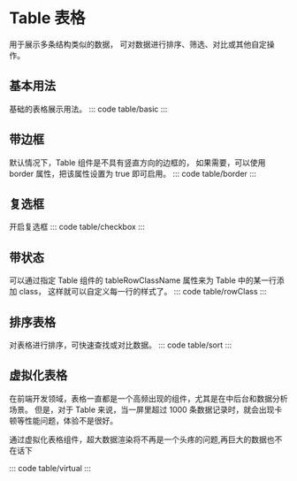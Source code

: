 <script setup>
import basic from 'exam/table/basic.vue'
import checkbox from 'exam/table/checkbox.vue'
import sort from 'exam/table/sort.vue'
import rowClass from 'exam/table/rowclass.vue'
import border from 'exam/table/border.vue'
import virtual from 'exam/table/virtual.vue'
</script>

# Table 表格

用于展示多条结构类似的数据， 可对数据进行排序、筛选、对比或其他自定操作。

## 基本用法

基础的表格展示用法。
::: code table/basic
<basic></basic>
:::

## 带边框

默认情况下，Table 组件是不具有竖直方向的边框的， 如果需要，可以使用 border 属性，把该属性设置为 true 即可启用。
::: code table/border
<border></border>
:::

## 复选框

开启复选框
::: code table/checkbox
<checkbox></checkbox>
:::

## 带状态

可以通过指定 Table 组件的 tableRowClassName 属性来为 Table 中的某一行添加 class， 这样就可以自定义每一行的样式了。
::: code table/rowClass
<rowClass></rowClass>
:::

## 排序表格

对表格进行排序，可快速查找或对比数据。
::: code table/sort
<sort></sort>
:::

## 虚拟化表格

在前端开发领域，表格一直都是一个高频出现的组件，尤其是在中后台和数据分析场景。 但是，对于 Table 来说，当一屏里超过 1000 条数据记录时，就会出现卡顿等性能问题，体验不是很好。

通过虚拟化表格组件，超大数据渲染将不再是一个头疼的问题,再巨大的数据也不在话下

::: code table/virtual
<virtual></virtual>
:::

<style>
.h-table {
  width: 652px!important;
  height: 300px!important;
  font-size: 16px!important;
  border-spacing: 0!important;
  border-collapse: collapse!important;
}

.h-table ::-webkit-scrollbar {
  width: 6px!important;
}
.h-table ::-webkit-scrollbar-thumb {
  background-color: #dddee0!important;
  border-radius: 10px!important;
}
.h-table table {
  width: 100%!important;
}
.h-table .h-table--thead {
  width: 100%!important;
}
.h-table .h-table--body {
  position: relative!important;
  width: 100%!important;
  height: inherit!important;
  overflow-y: auto!important;
}
.h-table .h-table--body .h-infinite-list-phantom {
  position: absolute!important;
  top: 0!important;
  right: 0!important;
  left: 0!important;
  z-index: -1 !important;
}
.h-table td,
.h-table th {
  width: 100px!important;
  padding: 6px!important;
  color: #606266!important;
  text-align: center!important;
  border-bottom: 1px solid #ebeef5!important;
}
.h-table thead {
  position: sticky!important;
  top: 0!important;
  z-index: 1!important;
}
.h-table tr {
  height: 50px!important;
}
.h-table tr:hover {
  background-color: #f5f7fa!important;
}
.h-table .parent {
  position: relative!important;
  top: -8px !important;
  left: 3px!important;
  display: inline-flex !important;
  margin: -10px 0 !important;
}
.h-table .child {
  display: flex!important;
  flex-direction: column!important;
  justify-content: space-around !important;
}
.h-table .up {
  display: inline-block !important;
  width: 0!important;
  height: 0!important;
  margin-bottom: 4px!important;
  cursor: pointer!important;
  border: 6px solid transparent!important;
  border-bottom: 6px solid #409eff!important;
}
.h-table .down {
  display: inline-block !important;
  width: 0!important;
  height: 0!important;
  cursor: pointer!important;
  border: 6px solid transparent!important;
  border-top: 6px solid #a8abb2!important;
}
.h-table--border {
  border-right: 1px solid #ebeef5!important;
  border-left: 1px solid #ebeef5!important;
}
.h-table--zebra {
  background-color: #fdf6ec!important;
} 

.vp-doc table {
  display: table !important;
  margin: 0 !important;
  border-collapse: collapse;
}

.vp-doc th, .vp-doc td {
  border: none !important;
  padding: 8 !important;
}
.vp-doc th {
    /* text-align: left; */
    /* font-size: 14px; */
    /* font-weight: 600; */
    /* color: var(--vp-c-text-2); */
    /* background-color: var(--vp-c-bg-soft); */
}
.vp-doc th {
  text-align: left;
  font-size: 16px !important;
  font-weight: 900 !important;
  background-color: #FFFFFF !important;
}

.vp-doc tr:nth-child(2n) {
  background-color: transparent !important;
}
</style>
